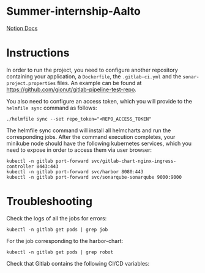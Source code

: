 # Summer-internship-Aalto

[Notion Docs](https://www.notion.so/Devops-Scenario-6828e3b05cde4b75bca50571f9fe6bfc)


# Instructions

In order to run the project, you need to configure another repository containing your application, a `Dockerfile`, the `.gitlab-ci.yml` and the `sonar-project.properties` files.
An example can be found at https://github.com/gionut/gitlab-pipeline-test-repo.

You also need to configure an access token, which you will provide to the `helmfile sync` command as follows:

```shell
./helmfile sync --set repo_token="<REPO_ACCESS_TOKEN"
```

The helmfile sync command will install all helmcharts and run the corresponding jobs. After the command execution completes, your minikube node should have the following kubernetes services, which you need to expose in order to access them via user browser:

```shell
kubectl -n gitlab port-forward svc/gitlab-chart-nginx-ingress-controller 8443:443
kubectl -n gitlab port-forward svc/harbor 8080:443
kubectl -n gitlab port-forward svc/sonarqube-sonarqube 9000:9000
```

# Troubleshooting

Check the logs of all the jobs for errors:
```shell
kubectl -n gitlab get pods | grep job
```

For the job corresponding to the harbor-chart:
```shell
kubectl -n gitlab get pods | grep robot
```

Check that Gitlab contains the following CI/CD variables:

